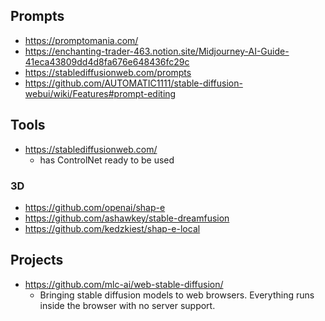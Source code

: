 ## Prompts

- https://promptomania.com/
- https://enchanting-trader-463.notion.site/Midjourney-AI-Guide-41eca43809dd4d8fa676e648436fc29c
- https://stablediffusionweb.com/prompts
- https://github.com/AUTOMATIC1111/stable-diffusion-webui/wiki/Features#prompt-editing

## Tools

- https://stablediffusionweb.com/
  - has ControlNet ready to be used

### 3D

- https://github.com/openai/shap-e
- https://github.com/ashawkey/stable-dreamfusion
- https://github.com/kedzkiest/shap-e-local

## Projects

- https://github.com/mlc-ai/web-stable-diffusion/
  - Bringing stable diffusion models to web browsers. Everything runs inside the browser with no server support. 
